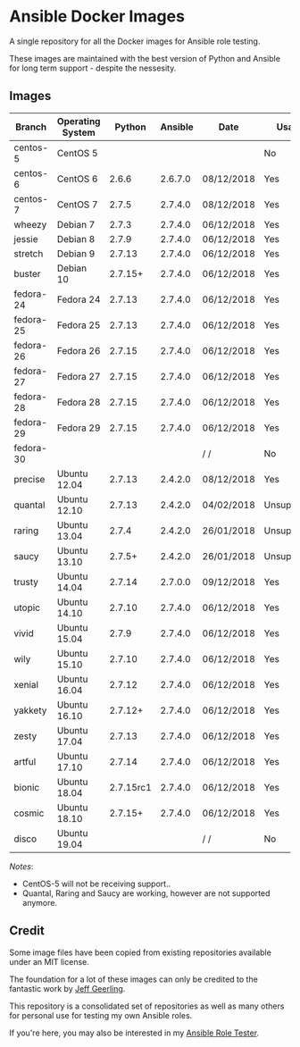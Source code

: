 # Ansible Docker Images

A single repository for all the Docker images for Ansible role testing.

These images are maintained with the best version of Python and Ansible for long term support - despite the nessesity.

## Images

| Branch    | Operating System | Python    | Ansible | Date       | Usable      |
| --------- |------------------| --------- | ------- |----------- | ----------- |
| centos-5  | CentOS 5         |           |         |            | No          |
| centos-6  | CentOS 6         | 2.6.6     | 2.6.7.0 | 08/12/2018 | Yes         |
| centos-7  | CentOS 7         | 2.7.5     | 2.7.4.0 | 08/12/2018 | Yes         |
| wheezy    | Debian 7         | 2.7.3     | 2.7.4.0 | 06/12/2018 | Yes         |
| jessie    | Debian 8         | 2.7.9     | 2.7.4.0 | 06/12/2018 | Yes         |
| stretch   | Debian 9         | 2.7.13    | 2.7.4.0 | 06/12/2018 | Yes         |
| buster    | Debian 10        | 2.7.15+   | 2.7.4.0 | 06/12/2018 | Yes         |
| fedora-24 | Fedora 24        | 2.7.13    | 2.7.4.0 | 06/12/2018 | Yes         |
| fedora-25 | Fedora 25        | 2.7.13    | 2.7.4.0 | 06/12/2018 | Yes         |
| fedora-26 | Fedora 26        | 2.7.15    | 2.7.4.0 | 06/12/2018 | Yes         |
| fedora-27 | Fedora 27        | 2.7.15    | 2.7.4.0 | 06/12/2018 | Yes         |
| fedora-28 | Fedora 28        | 2.7.15    | 2.7.4.0 | 06/12/2018 | Yes         |
| fedora-29 | Fedora 29        | 2.7.15    | 2.7.4.0 | 06/12/2018 | Yes         |
| fedora-30 |                  |           |         |   /  /     | No          |
| precise   | Ubuntu 12.04     | 2.7.13    | 2.4.2.0 | 08/12/2018 | Yes         |
| quantal   | Ubuntu 12.10     | 2.7.13    | 2.4.2.0 | 04/02/2018 | Unsupported |
| raring    | Ubuntu 13.04     | 2.7.4     | 2.4.2.0 | 26/01/2018 | Unsupported |
| saucy     | Ubuntu 13.10     | 2.7.5+    | 2.4.2.0 | 26/01/2018 | Unsupported |
| trusty    | Ubuntu 14.04     | 2.7.14    | 2.7.0.0 | 09/12/2018 | Yes         |
| utopic    | Ubuntu 14.10     | 2.7.10    | 2.7.4.0 | 06/12/2018 | Yes         |
| vivid     | Ubuntu 15.04     | 2.7.9     | 2.7.4.0 | 06/12/2018 | Yes         |
| wily      | Ubuntu 15.10     | 2.7.10    | 2.7.4.0 | 06/12/2018 | Yes         |
| xenial    | Ubuntu 16.04     | 2.7.12    | 2.7.4.0 | 06/12/2018 | Yes         |
| yakkety   | Ubuntu 16.10     | 2.7.12+   | 2.7.4.0 | 06/12/2018 | Yes         |
| zesty     | Ubuntu 17.04     | 2.7.13    | 2.7.4.0 | 06/12/2018 | Yes         |
| artful    | Ubuntu 17.10     | 2.7.14    | 2.7.4.0 | 06/12/2018 | Yes         |
| bionic    | Ubuntu 18.04     | 2.7.15rc1 | 2.7.4.0 | 06/12/2018 | Yes         |
| cosmic    | Ubuntu 18.10     | 2.7.15+   | 2.7.4.0 | 06/12/2018 | Yes         |
| disco     | Ubuntu 19.04     |           |         |   /  /     | No          |

*Notes*:

* CentOS-5 will not be receiving support..
* Quantal, Raring and Saucy are working, however are not supported anymore.

## Credit

Some image files have been copied from existing repositories available under an MIT license.

The foundation for a lot of these images can only be credited to the fantastic work by [Jeff Geerling](http://jeffgeerling.com/).

This repository is a consolidated set of repositories as well as many others for personal use for testing my own Ansible roles.

If you're here, you may also be interested in my [Ansible Role Tester](https://github.com/fubarhouse/ansible-role-tester).
